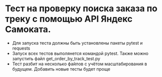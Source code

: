﻿# Тест на проверку поиска заказа по треку с помощью API Яндекс Самоката.
- Для запуска теста должны быть установлены пакеты pytest и requests
- Запуск всех тестов выполянется командой pytest. Также можно запустить файл get_order_by_track_test.py
- Тест разбит на несколько файлов с учётом масштабирования в будущем. Добавить новые тесты будет проще
